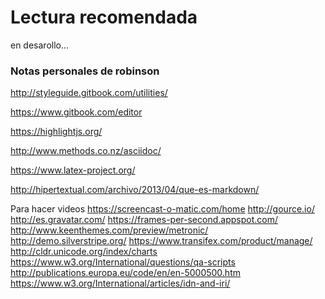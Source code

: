 # Lectura recomendada

en desarollo...


### Notas personales de robinson 
http://styleguide.gitbook.com/utilities/

https://www.gitbook.com/editor

https://highlightjs.org/

http://www.methods.co.nz/asciidoc/

https://www.latex-project.org/

http://hipertextual.com/archivo/2013/04/que-es-markdown/

Para hacer videos
https://screencast-o-matic.com/home
http://gource.io/
http://es.gravatar.com/
https://frames-per-second.appspot.com/
http://www.keenthemes.com/preview/metronic/
http://demo.silverstripe.org/
https://www.transifex.com/product/manage/
http://cldr.unicode.org/index/charts
https://www.w3.org/International/questions/qa-scripts
http://publications.europa.eu/code/en/en-5000500.htm
https://www.w3.org/International/articles/idn-and-iri/












